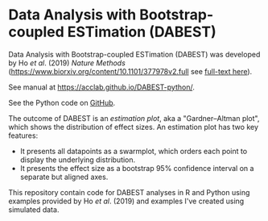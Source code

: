 # Data Analysis with Bootstrap-coupled ESTimation (DABEST)

<p>Data Analysis with Bootstrap-coupled ESTimation (DABEST) was developed by Ho <em>et al</em>. (2019) <em>Nature Methods</em> (<a target="_blank" href="https://www.biorxiv.org/content/10.1101/377978v2.full">https://www.biorxiv.org/content/10.1101/377978v2.full</a> see <a target="_blank" href="https://rdcu.be/bHhJ4">full-text here</a>).</p>

<p> See manual at <a target="_blank" href="https://acclab.github.io/DABEST-python/">https://acclab.github.io/DABEST-python/</a>.</p>

<p>See the Python code on <a target="_blank" href="https://github.com/ACCLAB/DABEST-python">GitHub</a>.</p>

<p>The outcome of DABEST is an <em>estimation plot</em>, aka a "Gardner–Altman plot", which shows the distribution of effect sizes. An estimation plot has two key features:</p>
<ul>
<li>It presents all datapoints as a swarmplot, which orders each point to display the underlying distribution.
<li>It presents the effect size as a bootstrap 95% confidence interval on a separate but aligned axes.
</ul>

<p>This repository contain code for DABEST analyses in R and Python using examples provided by Ho <em>et al</em>. (2019) and examples I've created using simulated data.</p>
